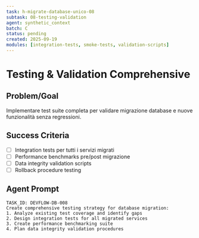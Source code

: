 ```yaml
---
task: h-migrate-database-unico-08
subtask: 08-testing-validation
agent: synthetic_context
batch: C
status: pending
created: 2025-09-19
modules: [integration-tests, smoke-tests, validation-scripts]
---
```


# Testing & Validation Comprehensive

## Problem/Goal
Implementare test suite completa per validare migrazione database e nuove funzionalità senza regressioni.

## Success Criteria
- [ ] Integration tests per tutti i servizi migrati
- [ ] Performance benchmarks pre/post migrazione
- [ ] Data integrity validation scripts
- [ ] Rollback procedure testing

## Agent Prompt
```
TASK_ID: DEVFLOW-DB-008
Create comprehensive testing strategy for database migration:
1. Analyze existing test coverage and identify gaps
2. Design integration tests for all migrated services
3. Create performance benchmarking suite
4. Plan data integrity validation procedures
```